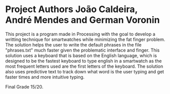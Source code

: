 # Project Authors João Caldeira, André Mendes and German Voronin
This project is a program made in Processing with the goal to develop a writting technique for smartwatches while minimizing the fat finger problem. The solution helps the user to write the default phrases in the file "phrases.txt" much faster given the problematic interface and finger. This solution uses a keyboard that is based on the English language, which is designed to be the fastest keyboard to type english in a smartwatch as the most frequent letters used are the first letters of the keyboard. The solution also uses predictive text to track down what word is the user typing and get faster times and more intuitive typing.

Final Grade 15/20.
